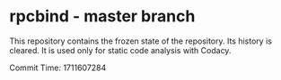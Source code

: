 # rpcbind - master branch

This repository contains the frozen state of the repository.
Its history is cleared. It is used only for static code
analysis with Codacy.

Commit Time: 1711607284